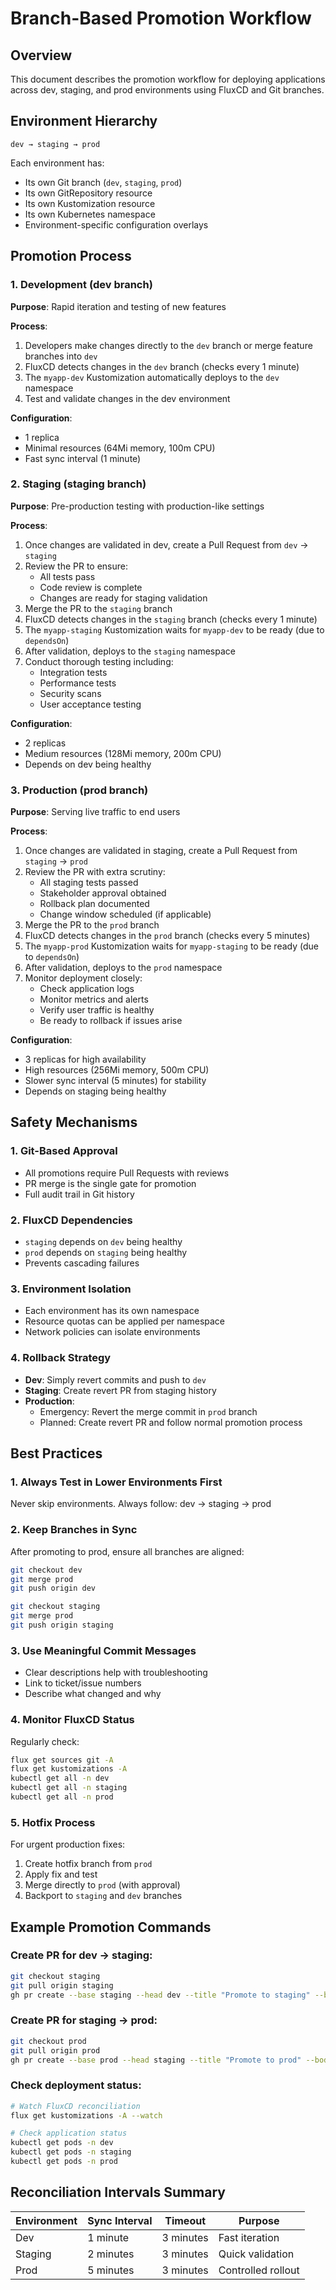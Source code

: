# Branch-Based Promotion Workflow

## Overview
This document describes the promotion workflow for deploying applications across dev, staging, and prod environments using FluxCD and Git branches.

## Environment Hierarchy

```
dev → staging → prod
```

Each environment has:
- Its own Git branch (`dev`, `staging`, `prod`)
- Its own GitRepository resource
- Its own Kustomization resource
- Its own Kubernetes namespace
- Environment-specific configuration overlays

## Promotion Process

### 1. Development (dev branch)

**Purpose**: Rapid iteration and testing of new features

**Process**:
1. Developers make changes directly to the `dev` branch or merge feature branches into `dev`
2. FluxCD detects changes in the `dev` branch (checks every 1 minute)
3. The `myapp-dev` Kustomization automatically deploys to the `dev` namespace
4. Test and validate changes in the dev environment

**Configuration**:
- 1 replica
- Minimal resources (64Mi memory, 100m CPU)
- Fast sync interval (1 minute)

### 2. Staging (staging branch)

**Purpose**: Pre-production testing with production-like settings

**Process**:
1. Once changes are validated in dev, create a Pull Request from `dev` → `staging`
2. Review the PR to ensure:
   - All tests pass
   - Code review is complete
   - Changes are ready for staging validation
3. Merge the PR to the `staging` branch
4. FluxCD detects changes in the `staging` branch (checks every 1 minute)
5. The `myapp-staging` Kustomization waits for `myapp-dev` to be ready (due to `dependsOn`)
6. After validation, deploys to the `staging` namespace
7. Conduct thorough testing including:
   - Integration tests
   - Performance tests
   - Security scans
   - User acceptance testing

**Configuration**:
- 2 replicas
- Medium resources (128Mi memory, 200m CPU)
- Depends on dev being healthy

### 3. Production (prod branch)

**Purpose**: Serving live traffic to end users

**Process**:
1. Once changes are validated in staging, create a Pull Request from `staging` → `prod`
2. Review the PR with extra scrutiny:
   - All staging tests passed
   - Stakeholder approval obtained
   - Rollback plan documented
   - Change window scheduled (if applicable)
3. Merge the PR to the `prod` branch
4. FluxCD detects changes in the `prod` branch (checks every 5 minutes)
5. The `myapp-prod` Kustomization waits for `myapp-staging` to be ready (due to `dependsOn`)
6. After validation, deploys to the `prod` namespace
7. Monitor deployment closely:
   - Check application logs
   - Monitor metrics and alerts
   - Verify user traffic is healthy
   - Be ready to rollback if issues arise

**Configuration**:
- 3 replicas for high availability
- High resources (256Mi memory, 500m CPU)
- Slower sync interval (5 minutes) for stability
- Depends on staging being healthy

## Safety Mechanisms

### 1. Git-Based Approval
- All promotions require Pull Requests with reviews
- PR merge is the single gate for promotion
- Full audit trail in Git history

### 2. FluxCD Dependencies
- `staging` depends on `dev` being healthy
- `prod` depends on `staging` being healthy
- Prevents cascading failures

### 3. Environment Isolation
- Each environment has its own namespace
- Resource quotas can be applied per namespace
- Network policies can isolate environments

### 4. Rollback Strategy
- **Dev**: Simply revert commits and push to `dev`
- **Staging**: Create revert PR from staging history
- **Production**: 
  - Emergency: Revert the merge commit in `prod` branch
  - Planned: Create revert PR and follow normal promotion process

## Best Practices

### 1. Always Test in Lower Environments First
Never skip environments. Always follow: dev → staging → prod

### 2. Keep Branches in Sync
After promoting to prod, ensure all branches are aligned:
```bash
git checkout dev
git merge prod
git push origin dev

git checkout staging
git merge prod
git push origin staging
```

### 3. Use Meaningful Commit Messages
- Clear descriptions help with troubleshooting
- Link to ticket/issue numbers
- Describe what changed and why

### 4. Monitor FluxCD Status
Regularly check:
```bash
flux get sources git -A
flux get kustomizations -A
kubectl get all -n dev
kubectl get all -n staging
kubectl get all -n prod
```

### 5. Hotfix Process
For urgent production fixes:
1. Create hotfix branch from `prod`
2. Apply fix and test
3. Merge directly to `prod` (with approval)
4. Backport to `staging` and `dev` branches

## Example Promotion Commands

### Create PR for dev → staging:
```bash
git checkout staging
git pull origin staging
gh pr create --base staging --head dev --title "Promote to staging" --body "Promoting validated changes from dev"
```

### Create PR for staging → prod:
```bash
git checkout prod
git pull origin prod
gh pr create --base prod --head staging --title "Promote to prod" --body "Promoting validated changes from staging"
```

### Check deployment status:
```bash
# Watch FluxCD reconciliation
flux get kustomizations -A --watch

# Check application status
kubectl get pods -n dev
kubectl get pods -n staging
kubectl get pods -n prod
```

## Reconciliation Intervals Summary

| Environment | Sync Interval | Timeout | Purpose |
|-------------|---------------|---------|---------|
| Dev         | 1 minute      | 3 minutes | Fast iteration |
| Staging     | 2 minutes     | 3 minutes | Quick validation |
| Prod        | 5 minutes     | 3 minutes | Controlled rollout |


